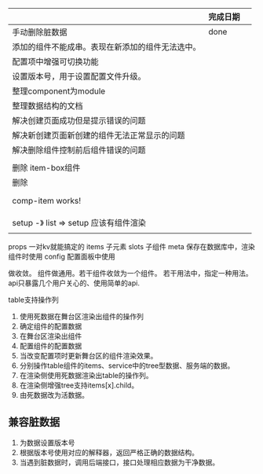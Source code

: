 ||完成日期||
|-|-|-|
|手动删除脏数据|done||
|添加的组件不能成串。表现在新添加的组件无法选中。|||
|配置项中增强可切换功能|||
|设置版本号，用于设置配置文件升级。|||
|整理component为module|||
|整理数据结构的文档|||
|解决创建页面成功但是提示错误的问题|||
|解决新创建页面新创建的组件无法正常显示的问题|||
|解决删除组件控制前后组件错误的问题|||
||||
|删除 item-box组件 |||
|删除<p>comp-item works!</p>|||
|setup -》 list => setup 应该有组件渲染|||
||||

props 一对kv就能搞定的
items 子元素
slots 子组件
meta  保存在数据库中，渲染组件时使用
config 配置面板中使用


做收敛。
组件做通用。若干组件收敛为一个组件。
若干用法中，指定一种用法。
api只暴露几个用户关心的、使用简单的api.


table支持操作列
1. 使用死数据在舞台区渲染出组件的操作列
2. 确定组件的配置数据
3. 在舞台区渲染出组件
4. 配置组件的配置数据
5. 当改变配置项时更新舞台区的组件渲染效果。
6. 分别操作table组件的items、service中的tree型数据、服务端的数据。
7. 在渲染侧使用死数据渲染出table的操作列。
8. 在渲染侧增强tree支持items[x].child<ulid>。
9. 由死数据改为活数据。

## 兼容脏数据
1. 为数据设置版本号
2. 根据版本号使用对应的解释器，返回严格正确的数据结构。
3. 当遇到脏数据时，调用后端接口，接口处理相应数据为干净数据。